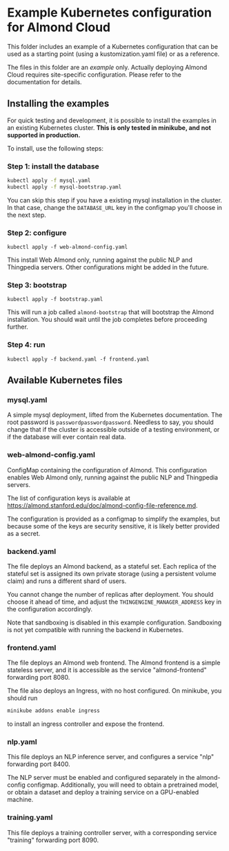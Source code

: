 # Example Kubernetes configuration for Almond Cloud

This folder includes an example of a Kubernetes configuration
that can be used as a starting point (using a kustomization.yaml
file) or as a reference.

The files in this folder are an *example* only. Actually deploying Almond
Cloud requires site-specific configuration. Please refer to the
documentation for details.

## Installing the examples

For quick testing and development, it is possible to install the examples
in an existing Kubernetes cluster. **This is only tested in minikube, and not supported
in production.**

To install, use the following steps:

### Step 1: install the database

```bash
kubectl apply -f mysql.yaml
kubectl apply -f mysql-bootstrap.yaml
```

You can skip this step if you have a existing mysql installation in the cluster. In
that case, change the `DATABASE_URL` key in the configmap you'll choose in the next step.

### Step 2: configure

```
kubectl apply -f web-almond-config.yaml
```

This install Web Almond only, running against the public NLP and Thingpedia servers.
Other configurations might be added in the future.

### Step 3: bootstrap

```
kubectl apply -f bootstrap.yaml
```

This will run a job called `almond-bootstrap` that will bootstrap the Almond installation.
You should wait until the job completes before proceeding further.

### Step 4: run

```
kubectl apply -f backend.yaml -f frontend.yaml
```

## Available Kubernetes files

### mysql.yaml

A simple mysql deployment, lifted from the Kubernetes documentation. The root password is
`passwordpasswordpassword`. Needless to say, you should change that if the cluster is accessible
outside of a testing environment, or if the database will ever contain real data.

### web-almond-config.yaml

ConfigMap containing the configuration of Almond. This configuration enables Web Almond only,
running against the public NLP and Thingpedia servers.

The list of configuration keys is available at <https://almond.stanford.edu/doc/almond-config-file-reference.md>.

The configuration is provided as a configmap to simplify the examples, but because some
of the keys are security sensitive, it is likely better provided as a secret.

### backend.yaml

The file deploys an Almond backend, as a stateful set. Each replica of the stateful set
is assigned its own private storage (using a persistent volume claim) and runs a different
shard of users.

You cannot change the number of replicas after deployment. You should choose it ahead of time,
and adjust the `THINGENGINE_MANAGER_ADDRESS` key in the configuration accordingly.

Note that sandboxing is disabled in this example configuration. Sandboxing is not yet compatible
with running the backend in Kubernetes.

### frontend.yaml

The file deploys an Almond web frontend. The Almond frontend is a simple stateless server,
and it is accessible as the service "almond-frontend" forwarding port 8080.

The file also deploys an Ingress, with no host configured. On minikube, you should run
```bash
minikube addons enable ingress
```
to install an ingress controller and expose the frontend.

### nlp.yaml

This file deploys an NLP inference server, and configures a service "nlp" forwarding
port 8400.

The NLP server must be enabled and configured separately in the almond-config configmap.
Additionally, you will need to obtain a pretrained model, or obtain a dataset and
deploy a training service on a GPU-enabled machine.

### training.yaml

This file deploys a training controller server, with a corresponding service "training"
forwarding port 8090.

